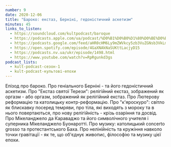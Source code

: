 ```yaml
---
number: 9
date: 2020-12-06
title: "Бароко: екстаз, Берніні, гедоністичний аскетизм"
minutes: 45
links_to_listen:
  - https://soundcloud.com/kultpodcast/baroque
  - https://podcasts.apple.com/ua/podcast/%D0%B1%D0%B0%D1%80%D0%BE%D0%BA%D0%BE-%D0%B5%D0%BA%D1%81%D1%82%D0%B0%D0%B7-%D0%B1%D0%B5%D1%80%D0%BD%D1%96%D0%BD%D1%96-%D0%B3%D0%B5%D0%B4%D0%BE%D0%BD%D1%96%D1%81%D1%82%D0%B8%D1%87%D0%BD%D0%B8%D0%B9-%D0%B0%D1%81%D0%BA%D0%B5%D1%82%D0%B8%D0%B7%D0%BC/id1581339249?i=1000532083347
  - https://podcasts.google.com/feed/aHR0cHM6Ly9mZWVkcy5zb3VuZGNsb3VkLmNvbS91c2Vycy9zb3VuZGNsb3VkOnVzZXJzOjg5MjM3MjAyNy9zb3VuZHMucnNz/episode/dGFnOnNvdW5kY2xvdWQsMjAxMDp0cmFja3MvOTQyNTE4MDUz
  - https://open.spotify.com/episode/4GaXNAkNaSUKttLacjyD15
  - https://podcasts.nv.ua/ukr/episode/1498.html
  - https://www.youtube.com/watch?v=RpRgunkd3gs
podcast_lists:
  - kult-podcast-сезон-1
  - kult-podcast-культові-епохи
---
```


Епізод про бароко. Про геніального Берніні - та його гедоністичний аскетизм.
Про "Екстаз святої Терези": релігійний екстаз, зображений як оргазм - або
оргазм, зображений як релігійний екстаз. Про Лютерову реформацію та католицьку
контр-реформацію. Про "к'яроскуро": світло як блискавку посеред темряви, про
тіла, які виходять з мороку та в нього повертаються, про нову релігійність -
крізь озаріння та досвід. Про Мікеланджело да Караваджо та його символічного
учителя і суперника Мікеланджело Буонаротті. Про музику: католицький concerto
grosso та протестантського Баха. Про нелінійність та кружіння навколо точки
гравітації - як те, що об'єднує живопис, філософію та музику цієї епохи.
